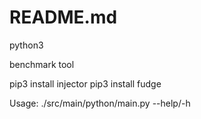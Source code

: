 # README.md

python3 

benchmark tool

pip3 install injector
pip3 install fudge

Usage: 
  ./src/main/python/main.py --help/-h
